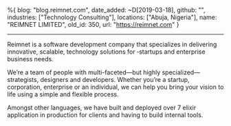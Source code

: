 %{
  blog: "blog.reimnet.com",
  date_added: ~D[2019-03-18],
  github: "",
  industries: ["Technology Consulting"],
  locations: ["Abuja, Nigeria"],
  name: "REIMNET LIMITED",
  old_id: 350,
  url: "https://reimnet.com"
}

---

Reimnet is a software development company that specializes in delivering innovative, scalable, technology solutions for ‑startups and enterprise business needs.

We’re a team of people with multi-faceted—but highly specialized—strategists, designers and developers. Whether you’re a startup, corporation, enterprise or an individual, we can help you bring your vision to life using a simple and flexible process.

Amongst other languages, we have built and deployed over 7 elixir application in production for clients and having to build internal tools. 

